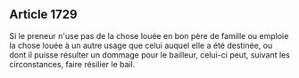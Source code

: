 Article 1729
----
Si le preneur n'use pas de la chose louée en bon père de famille ou emploie la
chose louée à un autre usage que celui auquel elle a été destinée, ou dont il
puisse résulter un dommage pour le bailleur, celui-ci peut, suivant les
circonstances, faire résilier le bail.
